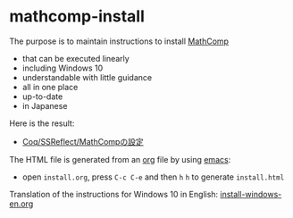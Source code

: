 # mathcomp-install

The purpose is to maintain instructions to install [MathComp](https://math-comp.github.io/)
- that can be executed linearly
- including Windows 10
- understandable with little guidance
- all in one place
- up-to-date
- in Japanese

Here is the result:
- [Coq/SSReflect/MathCompの設定](http://htmlpreview.github.com/?https://github.com/affeldt-aist/mathcomp-install/blob/master/install-jp.html)

The HTML file is generated from an [org](https://orgmode.org/) file by using [emacs](https://www.gnu.org/software/emacs/):
- open `install.org`, press `C-c C-e` and then `h` `h` to generate `install.html`

Translation of the instructions for Windows 10 in English: [install-windows-en.org](install-windows-en.org)
